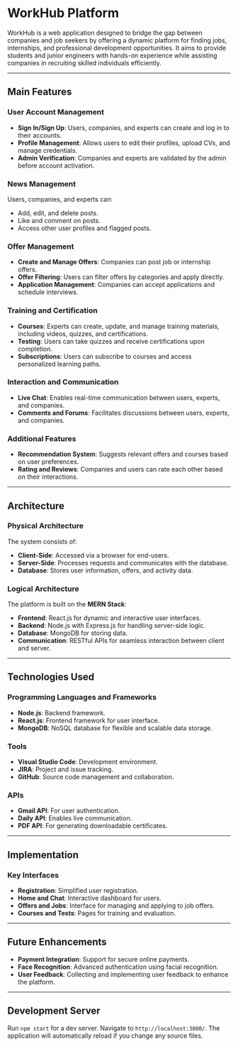 # WorkHub Platform

WorkHub is a web application designed to bridge the gap between companies and job seekers by offering a dynamic platform for finding jobs, internships, and professional development opportunities. It aims to provide students and junior engineers with hands-on experience while assisting companies in recruiting skilled individuals efficiently.

---

## Main Features

### User Account Management
- **Sign In/Sign Up**: Users, companies, and experts can create and log in to their accounts.
- **Profile Management**: Allows users to edit their profiles, upload CVs, and manage credentials.
- **Admin Verification**: Companies and experts are validated by the admin before account activation.

### News Management
Users, companies, and experts can:
- Add, edit, and delete posts.
- Like and comment on posts.
- Access other user profiles and flagged posts.

### Offer Management
- **Create and Manage Offers**: Companies can post job or internship offers.
- **Offer Filtering**: Users can filter offers by categories and apply directly.
- **Application Management**: Companies can accept applications and schedule interviews.

### Training and Certification
- **Courses**: Experts can create, update, and manage training materials, including videos, quizzes, and certifications.
- **Testing**: Users can take quizzes and receive certifications upon completion.
- **Subscriptions**: Users can subscribe to courses and access personalized learning paths.

### Interaction and Communication
- **Live Chat**: Enables real-time communication between users, experts, and companies.
- **Comments and Forums**: Facilitates discussions between users, experts, and companies.

### Additional Features
- **Recommendation System**: Suggests relevant offers and courses based on user preferences.
- **Rating and Reviews**: Companies and users can rate each other based on their interactions.

---

## Architecture

### Physical Architecture
The system consists of:
- **Client-Side**: Accessed via a browser for end-users.
- **Server-Side**: Processes requests and communicates with the database.
- **Database**: Stores user information, offers, and activity data.

### Logical Architecture
The platform is built on the **MERN Stack**:
- **Frontend**: React.js for dynamic and interactive user interfaces.
- **Backend**: Node.js with Express.js for handling server-side logic.
- **Database**: MongoDB for storing data.
- **Communication**: RESTful APIs for seamless interaction between client and server.

---

## Technologies Used

### Programming Languages and Frameworks
- **Node.js**: Backend framework.
- **React.js**: Frontend framework for user interface.
- **MongoDB**: NoSQL database for flexible and scalable data storage.

### Tools
- **Visual Studio Code**: Development environment.
- **JIRA**: Project and issue tracking.
- **GitHub**: Source code management and collaboration.

### APIs
- **Gmail API**: For user authentication.
- **Daily API**: Enables live communication.
- **PDF API**: For generating downloadable certificates.

---

## Implementation

### Key Interfaces
- **Registration**: Simplified user registration.
- **Home and Chat**: Interactive dashboard for users.
- **Offers and Jobs**: Interface for managing and applying to job offers.
- **Courses and Tests**: Pages for training and evaluation.

---

## Future Enhancements
- **Payment Integration**: Support for secure online payments.
- **Face Recognition**: Advanced authentication using facial recognition.
- **User Feedback**: Collecting and implementing user feedback to enhance the platform.

---

## Development Server
Run `npm start` for a dev server. Navigate to `http://localhost:3000/`. The application will automatically reload if you change any source files.

